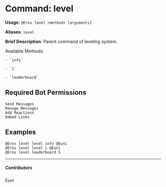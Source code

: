 # Command: level


**Usage**: `@Eros level <method> [arguments]`

**Aliases**: `level`

**Brief Description**: Parent command of leveling system.

Available Methods:

	- `info`

	- `i`

	- `leaderboard`



## Required Bot Permissions

```
Send Messages
Manage Messages
Add Reactions
Embed Links
```

## Examples

```
@Eros level level info @Euni
@Eros level level i @Euni
@Eros level leaderboard 5
```


---

##### Contributors


Euni
